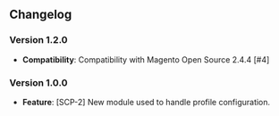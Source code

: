 ## Changelog

### Version 1.2.0
- **Compatibility**: Compatibility with Magento Open Source 2.4.4 [#4]

### Version 1.0.0
- **Feature**: [SCP-2] New module used to handle profile configuration.
